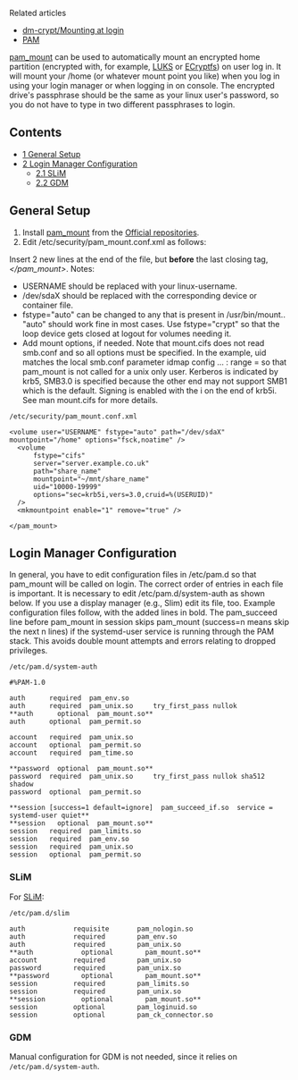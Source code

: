 Related articles

*   [dm-crypt/Mounting at login](/index.php/Dm-crypt/Mounting_at_login "Dm-crypt/Mounting at login")
*   [PAM](/index.php/PAM "PAM")

[pam_mount](http://pam-mount.sourceforge.net/) can be used to automatically mount an encrypted home partition (encrypted with, for example, [LUKS](/index.php/LUKS "LUKS") or [ECryptfs](/index.php/ECryptfs "ECryptfs")) on user log in. It will mount your /home (or whatever mount point you like) when you log in using your login manager or when logging in on console. The encrypted drive's passphrase should be the same as your linux user's password, so you do not have to type in two different passphrases to login.

## Contents

*   [1 General Setup](#General_Setup)
*   [2 Login Manager Configuration](#Login_Manager_Configuration)
    *   [2.1 SLiM](#SLiM)
    *   [2.2 GDM](#GDM)

## General Setup

1.  Install [pam_mount](https://www.archlinux.org/packages/?name=pam_mount) from the [Official repositories](/index.php/Official_repositories "Official repositories").
2.  Edit /etc/security/pam_mount.conf.xml as follows:

Insert 2 new lines at the end of the file, but **before** the last closing tag, *</pam_mount>*. Notes:

*   USERNAME should be replaced with your linux-username.
*   /dev/sdaX should be replaced with the corresponding device or container file.
*   fstype="auto" can be changed to any <type> that is present in /usr/bin/mount.<type>. "auto" should work fine in most cases. Use fstype="crypt" so that the loop device gets closed at logout for volumes needing it.
*   Add mount options, if needed. Note that mount.cifs does not read smb.conf and so all options must be specified. In the example, uid matches the local smb.conf parameter idmap config ... : range = so that pam_mount is not called for a unix only user. Kerberos is indicated by krb5, SMB3.0 is specified because the other end may not support SMB1 which is the default. Signing is enabled with the i on the end of krb5i. See man mount.cifs for more details.

 `/etc/security/pam_mount.conf.xml` 
```
<volume user="USERNAME" fstype="auto" path="/dev/sdaX" mountpoint="/home" options="fsck,noatime" />
  <volume
      fstype="cifs"
      server="server.example.co.uk"
      path="share_name"
      mountpoint="~/mnt/share_name"
      uid="10000-19999"
      options="sec=krb5i,vers=3.0,cruid=%(USERUID)"
  />
  <mkmountpoint enable="1" remove="true" />

</pam_mount>
```

## Login Manager Configuration

In general, you have to edit configuration files in /etc/pam.d so that pam_mount will be called on login. The correct order of entries in each file is important. It is necessary to edit /etc/pam.d/system-auth as shown below. If you use a display manager (e.g., Slim) edit its file, too. Example configuration files follow, with the added lines in bold. The pam_succeed line before pam_mount in session skips pam_mount (success=n means skip the next n lines) if the systemd-user service is running through the PAM stack. This avoids double mount attempts and errors relating to dropped privileges.

 `/etc/pam.d/system-auth` 
```
#%PAM-1.0

auth      required  pam_env.so
auth      required  pam_unix.so     try_first_pass nullok
**auth      optional  pam_mount.so**
auth      optional  pam_permit.so

account   required  pam_unix.so
account   optional  pam_permit.so
account   required  pam_time.so

**password  optional  pam_mount.so**
password  required  pam_unix.so     try_first_pass nullok sha512 shadow
password  optional  pam_permit.so

**session [success=1 default=ignore]  pam_succeed_if.so  service = systemd-user quiet**
**session   optional  pam_mount.so**
session   required  pam_limits.so
session   required  pam_env.so
session   required  pam_unix.so
session   optional  pam_permit.so
```

### SLiM

For [SLiM](/index.php/SLiM "SLiM"):

 `/etc/pam.d/slim` 
```
auth            requisite       pam_nologin.so
auth            required        pam_env.so
auth            required        pam_unix.so
**auth            optional        pam_mount.so**
account         required        pam_unix.so
password        required        pam_unix.so
**password        optional        pam_mount.so**
session         required        pam_limits.so
session         required        pam_unix.so
**session         optional        pam_mount.so**
session         optional        pam_loginuid.so
session         optional        pam_ck_connector.so

```

### GDM

Manual configuration for GDM is not needed, since it relies on `/etc/pam.d/system-auth`.